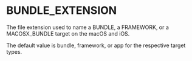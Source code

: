   

# BUNDLE_EXTENSION  
The file extension used to name a BUNDLE, a FRAMEWORK,
or a MACOSX_BUNDLE target on the macOS and iOS.  

The default value is bundle, framework, or app for the respective
target types.  

